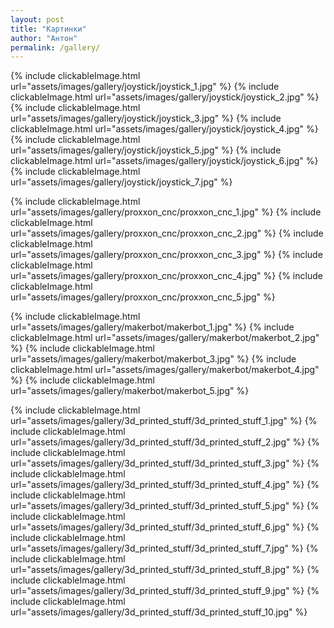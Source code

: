 ```yaml
---
layout: post
title: "Картинки"
author: "Антон"
permalink: /gallery/
---
```


{% include clickableImage.html url="assets/images/gallery/joystick/joystick_1.jpg" %}
{% include clickableImage.html url="assets/images/gallery/joystick/joystick_2.jpg" %}
{% include clickableImage.html url="assets/images/gallery/joystick/joystick_3.jpg" %}
{% include clickableImage.html url="assets/images/gallery/joystick/joystick_4.jpg" %}
{% include clickableImage.html url="assets/images/gallery/joystick/joystick_5.jpg" %}
{% include clickableImage.html url="assets/images/gallery/joystick/joystick_6.jpg" %}
{% include clickableImage.html url="assets/images/gallery/joystick/joystick_7.jpg" %}

{% include clickableImage.html url="assets/images/gallery/proxxon_cnc/proxxon_cnc_1.jpg" %}
{% include clickableImage.html url="assets/images/gallery/proxxon_cnc/proxxon_cnc_2.jpg" %}
{% include clickableImage.html url="assets/images/gallery/proxxon_cnc/proxxon_cnc_3.jpg" %}
{% include clickableImage.html url="assets/images/gallery/proxxon_cnc/proxxon_cnc_4.jpg" %}
{% include clickableImage.html url="assets/images/gallery/proxxon_cnc/proxxon_cnc_5.jpg" %}

{% include clickableImage.html url="assets/images/gallery/makerbot/makerbot_1.jpg" %}
{% include clickableImage.html url="assets/images/gallery/makerbot/makerbot_2.jpg" %}
{% include clickableImage.html url="assets/images/gallery/makerbot/makerbot_3.jpg" %}
{% include clickableImage.html url="assets/images/gallery/makerbot/makerbot_4.jpg" %}
{% include clickableImage.html url="assets/images/gallery/makerbot/makerbot_5.jpg" %}

{% include clickableImage.html url="assets/images/gallery/3d_printed_stuff/3d_printed_stuff_1.jpg" %}
{% include clickableImage.html url="assets/images/gallery/3d_printed_stuff/3d_printed_stuff_2.jpg" %}
{% include clickableImage.html url="assets/images/gallery/3d_printed_stuff/3d_printed_stuff_3.jpg" %}
{% include clickableImage.html url="assets/images/gallery/3d_printed_stuff/3d_printed_stuff_4.jpg" %}
{% include clickableImage.html url="assets/images/gallery/3d_printed_stuff/3d_printed_stuff_5.jpg" %}
{% include clickableImage.html url="assets/images/gallery/3d_printed_stuff/3d_printed_stuff_6.jpg" %}
{% include clickableImage.html url="assets/images/gallery/3d_printed_stuff/3d_printed_stuff_7.jpg" %}
{% include clickableImage.html url="assets/images/gallery/3d_printed_stuff/3d_printed_stuff_8.jpg" %}
{% include clickableImage.html url="assets/images/gallery/3d_printed_stuff/3d_printed_stuff_9.jpg" %}
{% include clickableImage.html url="assets/images/gallery/3d_printed_stuff/3d_printed_stuff_10.jpg" %}